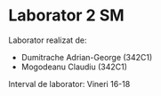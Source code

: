 # Laborator 2 SM

Laborator realizat de:

* Dumitrache Adrian-George (342C1)
* Mogodeanu Claudiu (342C1)

Interval de laborator: Vineri 16-18
